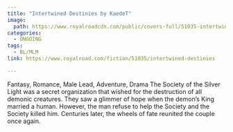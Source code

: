 ```yaml
---
title: "Intertwined Destinies by KaedeT"
image:
  path: https://www.royalroadcdn.com/public/covers-full/51035-intertwined-destinies.jpg
categories:
  - ONGOING
tags:
  - BL/MLM
link: https://www.royalroad.com/fiction/51035/intertwined-destinies

---
```

Fantasy, Romance, Male Lead, Adventure, Drama
The Society of the Silver Light was a secret organization that wished for the destruction of all demonic creatures. They saw a glimmer of hope when the demon’s King married a human. However, the man refuse to help the Society and the Society killed him.
Centuries later, the wheels of fate reunited the couple once again. 

